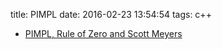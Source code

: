 title: PIMPL
date: 2016-02-23 13:54:54
tags: c++

- [PIMPL, Rule of Zero and Scott Meyers](http://oliora.github.io/2015/12/29/pimpl-and-rule-of-zero.html)